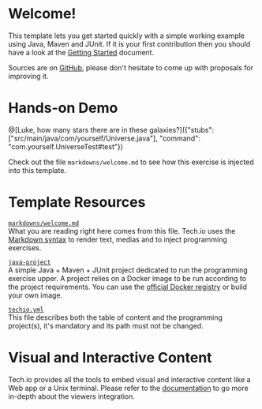 # Welcome!

This template lets you get started quickly with a simple working example using Java, Maven and JUnit. If it is your first contribution then you should have a look at the [Getting Started]() document.


Sources are on [GitHub](https://github.com/fdsCG/techio-java-template), please don't hesitate to come up with proposals for improving it.

# Hands-on Demo

@[Luke, how many stars there are in these galaxies?]({"stubs": ["src/main/java/com/yourself/Universe.java"], "command": "com.yourself.UniverseTest#test"})

Check out the file `markdowns/welcome.md` to see how this exercise is injected into this template.

# Template Resources

[`markdowns/welcome.md`](https://github.com/fdsCG/techio-java-template/blob/master/markdowns/welcome.md)  
What you are reading right here comes from this file. Tech.io uses the [Markdown syntax](https://github.com/adam-p/markdown-here/wiki/Markdown-Cheatsheet) to render text, medias and to inject programming exercises.


[`java-project`](https://github.com/fdsCG/techio-java-template/tree/master/java-project)  
A simple Java + Maven + JUnit project dedicated to run the programming exercise upper. A project relies on a Docker image to be run according to the project requirements. You can use the [official Docker registry]() or build your own image.


[`techio.yml`](https://github.com/fdsCG/techio-java-template/blob/master/techio.yml)  
This file describes both the table of content and the programming project(s), it's mandatory and its path must not be changed.

# Visual and Interactive Content

Tech.io provides all the tools to embed visual and interactive content like a Web app or a Unix terminal. Please refer to the [documentation]() to go more in-depth about the viewers integration.